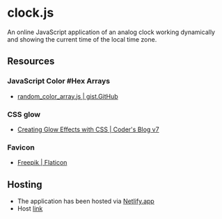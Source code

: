 # clock.js
An online JavaScript application of an analog clock working dynamically and showing the current time of the local time zone.

## Resources
  ### JavaScript Color #Hex Arrays
   - [random_color_array.js | gist.GitHub](https://gist.github.com/mucar/3898821)
  ### CSS glow
   - [Creating Glow Effects with CSS | Coder's Blog v7](https://codersblock.com/blog/creating-glow-effects-with-css/)
  ### Favicon
   - [Freepik | Flaticon](https://www.flaticon.com/free-icon/clock_3698104?term=clock&page=1&position=7&page=1&position=7&related_id=3698104&origin=search)

## Hosting
 - The application has been hosted via [Netlify.app](https://netlify.app)
 - Host [link](https://vanillaclockjs.netlify.app/)
